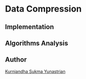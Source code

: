 # Data Compression

## Implementation

## Algorithms Analysis

## Author 
[Kurniandha Sukma Yunastrian](https://github.com/yunastrian)
